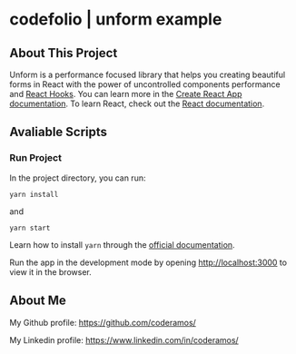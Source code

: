# codefolio | unform example

## About This Project

Unform is a performance focused library that helps you creating beautiful forms in React with the power of uncontrolled components performance and [React Hooks](https://pt-br.reactjs.org/docs/hooks-overview.html).
You can learn more in the [Create React App documentation](https://facebook.github.io/create-react-app/docs/getting-started). To learn React, check out the [React documentation](https://reactjs.org/).

## Avaliable Scripts

### Run Project

In the project directory, you can run:

```
yarn install
```

and

```
yarn start
```

Learn how to install `yarn` through the [official documentation](https://yarnpkg.com/pt-BR/docs/install).

Run the app in the development mode by opening [http://localhost:3000](http://localhost:3000) to view it in the browser.

## About Me

My Github profile: https://github.com/coderamos/

My Linkedin profile: https://www.linkedin.com/in/coderamos/
